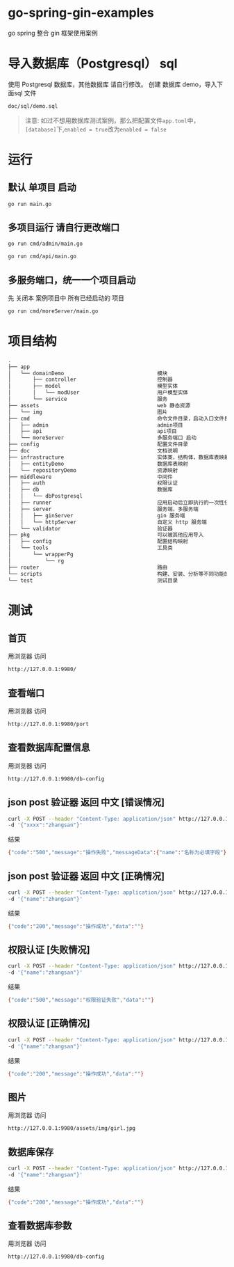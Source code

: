 # go-spring-gin-examples
go spring 整合 gin 框架使用案例

# 导入数据库（Postgresql） sql
使用 Postgresql 数据库，其他数据库 请自行修改。
创建 数据库 demo，导入下面sql 文件
```bash
doc/sql/demo.sql
```
>注意: 如过不想用数据库测试案例，那么把配置文件`app.toml`中，`[database]`下,`enabled = true`改为`enabled = false`


# 运行
## 默认 单项目 启动
```bash
go run main.go
```
## 多项目运行 请自行更改端口
```bash
go run cmd/admin/main.go

go run cmd/api/main.go
```
## 多服务端口，统一一个项目启动
先 关闭本 案例项目中 所有已经启动的 项目
```bash
go run cmd/moreServer/main.go
```

#  项目结构
```bash
.
├── app
│   └── domainDemo                              模块
│       ├── controller                          控制器
│       ├── model                               模型实体
│       │   └── modUser                         用户模型实体
│       └── service                             服务
├── assets                                      web 静态资源
│   └── img                                     图片
├── cmd                                         命令文件目录，启动入口文件目录(多项目分别启动时使用)
│   ├── admin                                   admin项目
│   ├── api                                     api项目
│   └── moreServer                              多服务端口 启动
├── config                                      配置文件目录
├── doc                                         文档说明
├── infrastructure                              实体类，结构体，数据库表映射，资源映射
│   ├── entityDemo                              数据库表映射
│   └── repositoryDemo                          资源映射
├── middleware                                  中间件
│   ├── auth                                    权限认证
│   ├── db                                      数据库
│   │   └── dbPostgresql
│   ├── runner                                  应用启动后立即执行的一次性任务（初始化等）
│   ├── server                                  服务端，多服务端
│   │   ├── ginServer                           gin 服务端
│   │   └── httpServer                          自定义 http 服务端
│   └── validator                               验证器
├── pkg                                         可以被其他应用导入
│   ├── config                                  配置结构映射
│   └── tools                                   工具类
│       └── wrapperPg
│           └── rg
├── router                                      路由
└── scripts                                     构建、安装、分析等不同功能的脚本文件
└── test                                        测试目录


```



# 测试
## 首页
用浏览器 访问
```bash
http://127.0.0.1:9980/
```
## 查看端口
用浏览器 访问
```bash
http://127.0.0.1:9980/port
```
## 查看数据库配置信息
用浏览器 访问
```bash
http://127.0.0.1:9980/db-config
```

## json post 验证器 返回 中文 [错误情况]
```bash
curl -X POST --header "Content-Type: application/json" http://127.0.0.1:9980/admin/user/create?pass=ok \
-d '{"xxxx":"zhangsan"}'
```
结果 
```bash
{"code":"500","message":"操作失败","messageData":{"name":"名称为必填字段"},"data":""}
```

## json post 验证器 返回 中文 [正确情况]
```bash
curl -X POST --header "Content-Type: application/json" http://127.0.0.1:9980/admin/user/create?pass=ok \
-d '{"name":"zhangsan"}'
```
结果
```bash
{"code":"200","message":"操作成功","data":""}
```

## 权限认证 [失败情况]
```bash
curl -X POST --header "Content-Type: application/json" http://127.0.0.1:9980/admin/user/create \
-d '{"name":"zhangsan"}'
```
结果
```bash
{"code":"500","message":"权限验证失败","data":""}
```
## 权限认证 [正确情况]
```bash
curl -X POST --header "Content-Type: application/json" http://127.0.0.1:9980/admin/user/create?pass=ok \
-d '{"name":"zhangsan"}'
```
结果
```bash
{"code":"200","message":"操作成功","data":""}
```

## 图片
用浏览器 访问 
```bash
http://127.0.0.1:9980/assets/img/girl.jpg
```

## 数据库保存
```bash
curl -X POST --header "Content-Type: application/json" http://127.0.0.1:9980/admin/user-db/create?pass=ok \
-d '{"name":"zhangsan"}'
```
结果
```bash
{"code":"200","message":"操作成功","data":""}
```

## 查看数据库参数
用浏览器 访问
```bash
http://127.0.0.1:9980/db-config
```